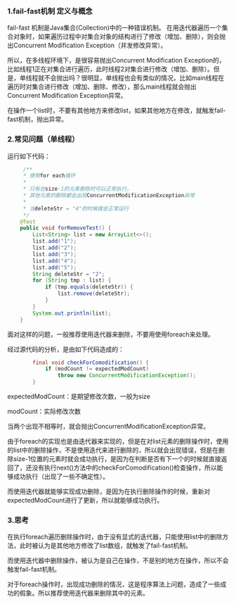 ### 1.fail-fast机制 定义与概念

fail-fast 机制是Java集合(Collection)中的一种错误机制。 在用迭代器遍历一个集合对象时，如果遍历过程中对集合对象的结构进行了修改（增加、删除），则会抛出Concurrent Modification Exception（并发修改异常）。

所以，在多线程环境下，是很容易抛出Concurrent Modification Exception的，比如线程1正在对集合进行遍历，此时线程2对集合进行修改（增加、删除）。但是，单线程就不会抛出吗？很明显，单线程也会有类似的情况，比如main线程在遍历时对集合进行修改（增加、删除、修改），那么main线程就会抛出Concurrent Modification Exception异常。

在操作一个list时，不要有其他地方来修改list，如果其他地方在修改，就触发fail-fast机制，抛出异常。

### 2.常见问题（单线程）

运行如下代码：

```java
     /**
     * 使用for each循环
     *
     * 只有在size-1的元素删除时可以正常执行，
     * 其他元素的删除都会出现ConcurrentModificationException异常
     * 
     * 当deleteStr = "4"的时候就会正常运行
     */
	@Test
    public void forRemoveTest() {
        List<String> list = new ArrayList<>();
        list.add("1");
        list.add("2");
        list.add("3");
        list.add("4");
        list.add("5");
        String deleteStr = "2";
        for (String tmp : list) {
            if (tmp.equals(deleteStr)) {
                list.remove(deleteStr);
            }
        }
        System.out.println(list);
    }
```

面对这样的问题，一般推荐使用迭代器来删除，不要用使用foreach来处理。

经过源代码的分析，是由如下代码造成的：

```java
        final void checkForComodification() {
            if (modCount != expectedModCount)
                throw new ConcurrentModificationException();
        }
```

expectedModCount：是期望修改次数，一般为size

modCount：实际修改次数

当两个出现不相等时，就会抛出ConcurrentModificationException异常。

由于foreach的实现也是由迭代器来实现的，但是在对list元素的删除操作时，使用的list中的删除操作，不是使用迭代来进行删除的，所以就会出现错误，但是在删除size-1位置的元素时就会成功执行，是因为在判断是否有下一个的时候就直接返回了，还没有执行next()方法中的checkForComodification()检查操作，所以能够成功执行（出现了一些不确定性）。

而使用迭代器就能够实现成功删除，是因为在执行删除操作的时候，重新对expectedModCount进行了更新，所以就能够成功执行。

### 3.思考

在执行foreach遍历删除操作时，由于没有显式的迭代器，只能使用list中的删除方法，此时被认为是其他地方修改了list数组，就触发了fail-fast机制。

而使用迭代器中删除操作，被认为是自己在操作，不是别的地方在操作，所以不会触发fail-fast机制。

对于foreach操作时，出现成功删除的情况，这是程序算法上问题，造成了一些成功的假象。所以推荐使用迭代器来删除其中的元素。
